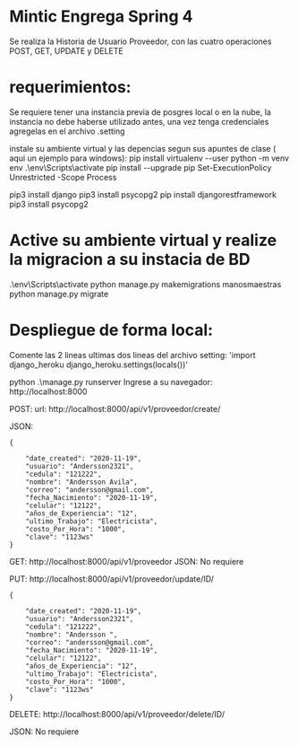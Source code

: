 # Mintic Engrega Spring 4
 Se realiza la Historia de Usuario Proveedor, con las cuatro operaciones POST, GET, UPDATE y DELETE
# requerimientos: 
Se requiere tener una instancia previa de posgres local o en la nube, la instancia 
no debe haberse utilizado antes, una vez tenga credenciales agregelas en el archivo .setting 


instale su ambiente virtual y las depencias segun sus apuntes de clase ( aqui un ejemplo para windows):
pip install virtualenv --user
python -m  venv env
 .\env\Scripts\activate
pip install --upgrade pip
Set-ExecutionPolicy Unrestricted -Scope Process

pip3 install django
pip3 install psycopg2
pip install djangorestframework
pip3 install psycopg2 

# Active su ambiente virtual y realize la migracion a su instacia de BD

.\env\Scripts\activate 
python manage.py makemigrations manosmaestras
python  manage.py  migrate


# Despliegue de forma local:
Comente las 2 lineas ultimas dos lineas del archivo setting:
'import django_heroku
django_heroku.settings(locals())'

 python .\manage.py runserver
 Ingrese a su navegador: http://localhost:8000
 
POST:
url:              http://localhost:8000/api/v1/proveedor/create/

JSON:


    {
 
        "date_created": "2020-11-19",
        "usuario": "Andersson2321",
        "cedula": "121222",
        "nombre": "Andersson Avila",
        "correo": "andersson@gmail.com",
        "fecha_Nacimiento": "2020-11-19",
        "celular": "12122",
        "años_de_Experiencia": "12",
        "ultimo_Trabajo": "Electricista",
        "costo_Por_Hora": "1000",
        "clave": "1123ws"
    }

GET:             http://localhost:8000/api/v1/proveedor
JSON: No requiere


PUT:             http://localhost:8000/api/v1/proveedor/update/ID/



    {

        "date_created": "2020-11-19",
        "usuario": "Andersson2321",
        "cedula": "121222",
        "nombre": "Andersson ",
        "correo": "andersson@gmail.com",
        "fecha_Nacimiento": "2020-11-19",
        "celular": "12122",
        "años_de_Experiencia": "12",
        "ultimo_Trabajo": "Electricista",
        "costo_Por_Hora": "1000",
        "clave": "1123ws"
    }
DELETE:          http://localhost:8000/api/v1/proveedor/delete/ID/

JSON: No requiere

